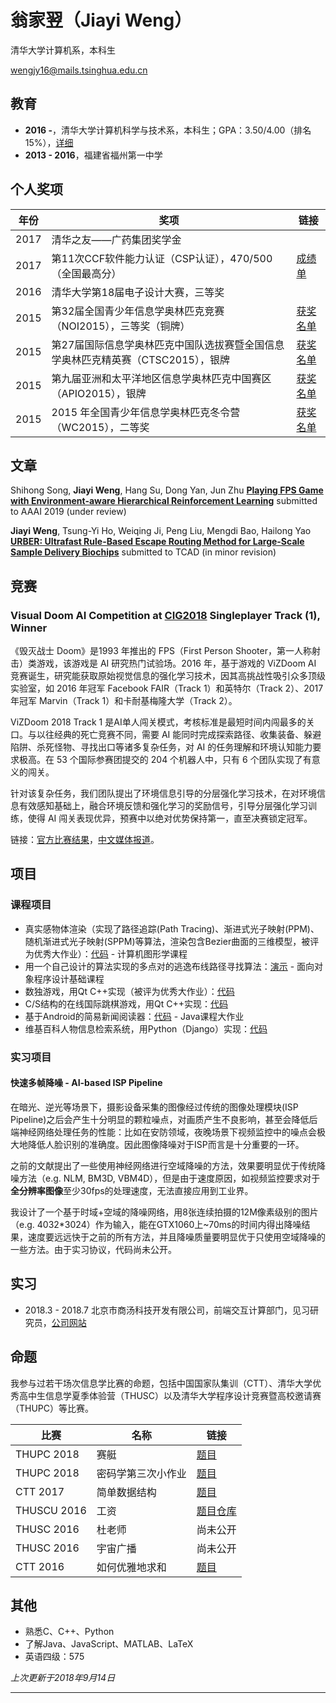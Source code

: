# 翁家翌（Jiayi Weng）

清华大学计算机系，本科生

[wengjy16@mails.tsinghua.edu.cn](mailto:wengjy16@mails.tsinghua.edu.cn)

## 教育

- **2016 -**，清华大学计算机科学与技术系，本科生；GPA：3.50/4.00（排名15%），[详细](/cv/courses_zh.html)
- **2013 - 2016**，福建省福州第一中学

## 个人奖项

| 年份 | 奖项                                                         | 链接                                                         |
| ---- | ------------------------------------------------------------ | ------------------------------------------------------------ |
| 2017 | 清华之友——广药集团奖学金                                     |                                                              |
| 2017 | 第11次CCF软件能力认证（CSP认证），470/500（全国最高分）      | [成绩单](/pdf/csptranscript.pdf)                             |
| 2016 | 清华大学第18届电子设计大赛，三等奖                           |                                                              |
| 2015 | 第32届全国青少年信息学奥林匹克竞赛（NOI2015），三等奖（铜牌） | [获奖名单](http://history.ccf.org.cn/resources/2567814757332/news/NOI2015%E8%8E%B7%E5%A5%96%E5%90%8D%E5%8D%952015-12-25-10_52_58.htm) |
| 2015 | 第27届国际信息学奥林匹克中国队选拔赛暨全国信息学奥林匹克精英赛（CTSC2015），银牌 | [获奖名单](http://www.noi.cn/noi-news/huojiang/666-ccf-ctsc2015) |
| 2015 | 第九届亚洲和太平洋地区信息学奥林匹克中国赛区（APIO2015），银牌 | [获奖名单](http://www.noi.cn/noi-news/huojiang/667-apio2015) |
| 2015 | 2015 年全国青少年信息学奥林匹克冬令营（WC2015），二等奖      | [获奖名单](http://download.noi.cn/T/2015/NOI2015dly.htm)     |

## 文章

Shihong Song, **Jiayi Weng**, Hang Su, Dong Yan, Jun Zhu   [**Playing FPS Game with Environment-aware Hierarchical Reinforcement Learning**](/cv/viz2018.html)   submitted to AAAI 2019 (under review)

**Jiayi Weng**, Tsung-Yi Ho, Weiqing Ji, Peng Liu, Mengdi Bao, Hailong Yao   [**URBER: Ultrafast Rule-Based Escape Routing Method for Large-Scale Sample Delivery Biochips**](/cv/urber.html)   submitted to TCAD (in minor revision)

## 竞赛

### Visual Doom AI Competition at [CIG2018](https://project.dke.maastrichtuniversity.nl/cig2018/) Singleplayer Track (1), Winner

《毁灭战士 Doom》是1993 年推出的 FPS（First Person Shooter，第一人称射击）类游戏，该游戏是 AI 研究热门试验场。2016 年，基于游戏的 ViZDoom AI 竞赛诞生，研究能获取原始视觉信息的强化学习技术，因其高挑战性吸引众多顶级实验室，如 2016 年冠军 Facebook FAIR（Track 1）和英特尔（Track 2）、2017 年冠军 Marvin（Track 1）和卡耐基梅隆大学（Track 2）。

ViZDoom 2018 Track 1 是AI单人闯关模式，考核标准是最短时间内闯最多的关口。与以往经典的死亡竞赛不同，需要 AI 能同时完成探索路径、收集装备、躲避陷阱、杀死怪物、寻找出口等诸多复杂任务，对 AI 的任务理解和环境认知能力要求极高。在 53 个国际参赛团提交的 204 个机器人中，只有 6 个团队实现了有意义的闯关。

针对该复杂任务，我们团队提出了环境信息引导的分层强化学习技术，在对环境信息有效感知基础上，融合环境反馈和强化学习的奖励信号，引导分层强化学习训练，使得 AI 闯关表现优异，预赛中以绝对优势保持第一，直至决赛锁定冠军。

链接：[官方比赛结果](http://vizdoom.cs.put.edu.pl/competition-cig-2018/competition-results)，[中文媒体报道](https://www.jiqizhixin.com/articles/2018-08-23-12)。

## 项目

### 课程项目

- 真实感物体渲染（实现了路径追踪(Path Tracing)、渐进式光子映射(PPM)、随机渐进式光子映射(SPPM)等算法，渲染包含Bezier曲面的三维模型，被评为优秀大作业）：[代码](https://github.com/Trinkle23897/Computational-Graphics-THU-2018) - 计算机图形学课程
- 用一个自己设计的算法实现的多点对的逃逸布线路径寻找算法：[演示](https://trinkle23897.github.io/demo.html) - 面向对象程序设计基础课程
- 数独游戏，用Qt C++实现（被评为优秀大作业）：[代码](https://github.com/Trinkle23897/sudoku-qt5)
- C/S结构的在线国际跳棋游戏，用Qt C++实现：[代码](https://github.com/Trinkle23897/draughts-qt5)
- 基于Android的简易新闻阅读器：[代码](https://github.com/Trinkle23897/simple-news-android-app) - Java课程大作业
- 维基百科人物信息检索系统，用Python（Django）实现：[代码](https://github.com/Trinkle23897/list_of_people)


### 实习项目

#### 快速多帧降噪 - AI-based ISP Pipeline

在暗光、逆光等场景下，摄影设备采集的图像经过传统的图像处理模块(ISP Pipeline)之后会产生十分明显的颗粒噪点，对画质产生不良影响，甚至会降低后端神经网络处理任务的性能：比如在安防领域，夜晚场景下视频监控中的噪点会极大地降低人脸识别的准确度。因此图像降噪对于ISP而言是十分重要的一环。

之前的文献提出了一些使用神经网络进行空域降噪的方法，效果要明显优于传统降噪方法（e.g. NLM, BM3D, VBM4D），但是由于速度原因，如视频监控要求对于**全分辨率图像**至少30fps的处理速度，无法直接应用到工业界。

我设计了一个基于时域+空域的降噪网络，用8张连续拍摄的12M像素级别的图片（e.g. 4032*3024）作为输入，能在GTX1060上~70ms的时间内得出降噪结果，速度要远远快于之前的所有方法，并且降噪质量要明显优于只使用空域降噪的一些方法。由于实习协议，代码尚未公开。

## 实习

- 2018.3 - 2018.7  北京市商汤科技开发有限公司，前端交互计算部门，见习研究员，[公司网站](https://www.sensetime.com/)

## 命题

我参与过若干场次信息学比赛的命题，包括中国国家队集训（CTT）、清华大学优秀高中生信息学夏季体验营（THUSC）以及清华大学程序设计竞赛暨高校邀请赛（THUPC）等比赛。

| 比赛       | 名称           | 链接                                |
| ---------- | -------------- | ----------------------------------- |
| THUPC 2018   | 赛艇   | [题目](https://loj.ac/problem/6388) |
| THUPC 2018   | 密码学第三次小作业   | [题目](https://loj.ac/problem/6392) |
| CTT 2017   | 简单数据结构   | [题目](https://loj.ac/problem/2326) |
| THUSCU 2016 | 工资         | [题目仓库](https://git.thusaac.org/publish/THUSCU2017/tree/master/day1/wage) |
| THUSC 2016 | 杜老师         | 尚未公开 |
| THUSC 2016 | 宇宙广播       | 尚未公开 |
| CTT 2016   | 如何优雅地求和 | [题目](http://uoj.ac/problem/269)   |


## 其他

- 熟悉C、C++、Python
- 了解Java、JavaScript、MATLAB、LaTeX
- 英语四级：575

*上次更新于2018年9月14日*

------
